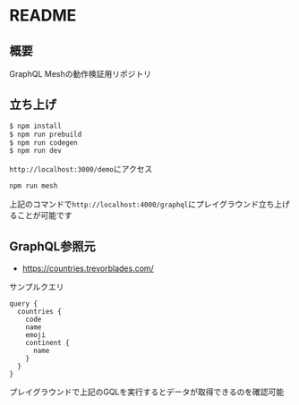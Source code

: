 # README
## 概要
GraphQL Meshの動作検証用リポジトリ

## 立ち上げ
```bash
$ npm install
$ npm run prebuild
$ npm run codegen
$ npm run dev
```

`http://localhost:3000/demo`にアクセス


```bash
npm run mesh
```
上記のコマンドで`http://localhost:4000/graphql`にプレイグラウンド立ち上げることが可能です

## GraphQL参照元
- https://countries.trevorblades.com/


サンプルクエリ
```gql
query {
  countries {
    code
    name
    emoji
    continent {
      name
    }
  }
}
```

プレイグラウンドで上記のGQLを実行するとデータが取得できるのを確認可能